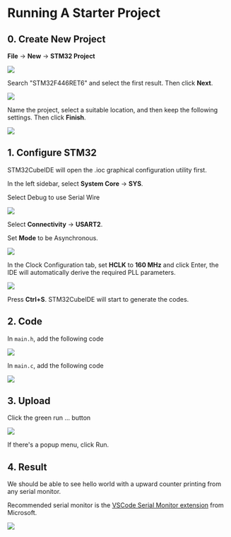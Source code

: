 # Running A Starter Project

## 0. Create New Project

**File** -> **New** -> **STM32 Project**

![](<../../.gitbook/assets/image (32).png>)



Search "STM32F446RET6" and select the first result. Then click **Next**.

![](<../../.gitbook/assets/image (62).png>)



Name the project, select a suitable location, and then keep the following settings. Then click **Finish**.

![](<../../.gitbook/assets/image (44).png>)



## 1. Configure STM32

STM32CubeIDE will open the .ioc graphical configuration utility first.

In the left sidebar, select **System Core** -> **SYS**.

Select Debug to use Serial Wire

![](<../../.gitbook/assets/image (113).png>)



Select **Connectivity** -> **USART2**.

Set **Mode** to be Asynchronous.

![](<../../.gitbook/assets/image (26).png>)



In the Clock Configuration tab, set **HCLK** to **160 MHz** and click Enter, the IDE will automatically derive the required PLL parameters.

![](<../../.gitbook/assets/image (76).png>)



Press **Ctrl+S**. STM32CubeIDE will start to generate the codes.



## 2. Code

In `main.h`, add the following code

![](<../../.gitbook/assets/image (2) (1) (1).png>)



In `main.c`, add the following code

![](<../../.gitbook/assets/image (99).png>)



## 3. Upload

Click the green run ... button

![](<../../.gitbook/assets/image (67).png>)

If there's a popup menu, click Run.



## 4. Result

We should be able to see hello world with a upward counter printing from any serial monitor.

Recommended serial monitor is the [VSCode Serial Monitor extension](https://marketplace.visualstudio.com/items?itemName=ms-vscode.vscode-serial-monitor) from Microsoft.

![](<../../.gitbook/assets/image (122).png>)

